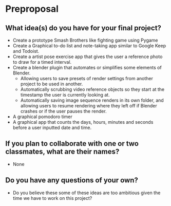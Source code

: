 # Preproposal

## What idea(s) do you have for your final project?

- Create a prototype Smash Brothers like fighting game using Pygame 
- Create a Graphical to-do list and note-taking app similar to Google Keep and Todoist.
- Create a artist pose exercise app that gives the user a reference photo to draw for a timed interval. 
- Create a blender plugin that automates or simplifies some elements of Blender. 
  - Allowing users to save presets of render settings from another project to be used in another.
  - Automatically scrubbing video reference objects so they start at the timestamp the user is currently looking at.
  - Automatically saving image sequence renders in its own folder, and allowing users to resume rendering where they left off if Blender crashes or if the user pauses the render. 
- A graphical pomodoro timer
- A graphical app that counts the days, hours, minutes and seconds before a user inputted date and time. 

## If you plan to collaborate with one or two classmates, what are their names?

- None 

## Do you have any questions of your own?

- Do you believe these some of these ideas are too ambitious given the time we have to work on this project?
